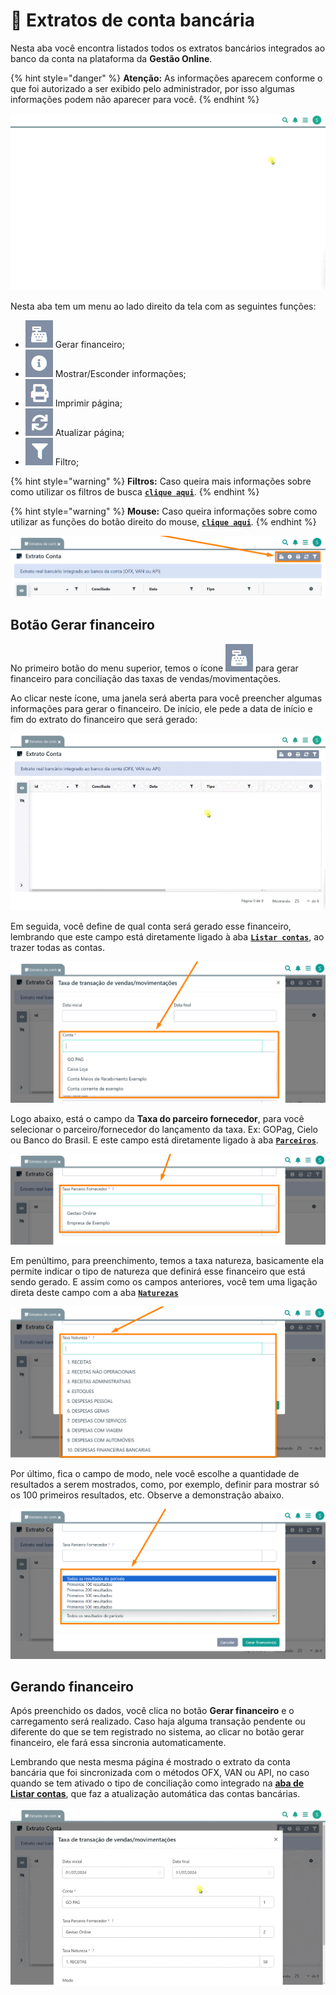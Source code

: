# 🧾 Extratos de conta bancária

Nesta aba você encontra listados todos os extratos bancários integrados ao banco da conta na plataforma da **Gestão Online**. 

{% hint style="danger" %}
**Atenção:** As informações aparecem conforme o que foi autorizado a ser exibido pelo administrador, por isso algumas informações podem não aparecer para você.
{% endhint %}

![](/erp-v2/assets/funcionalidades/financeiro/aba_extratos_contas.gif)

Nesta aba tem um menu ao lado direito da tela com as seguintes funções:

- <img src="/erp-v2/assets/icon_caixa.png" alt="" data-size="line"> Gerar financeiro;
- <img src="/erp-v2/assets/icon_exibir.png" alt="" data-size="line"> Mostrar/Esconder informações;
- <img src="/erp-v2/assets/icon_imprimir.png" alt="" data-size="line"> Imprimir página;
- <img src="/erp-v2/assets/icon_atualizar.png" alt="" data-size="line"> Atualizar página;
- <img src="/erp-v2/assets/icon_filtro.png" alt="" data-size="line"> Filtro;

{% hint style="warning" %}
**Filtros:** Caso queira mais informações sobre como utilizar os filtros de busca [**`clique aqui`**](/erp-v2/primeiro_acesso/filtros.md).
{% endhint %}

{% hint style="warning" %}
**Mouse:** Caso queira informações sobre como utilizar as funções do botão direito do mouse, [**`clique aqui`**](https://docs.gestao.plus/erp-v2/primeiro_acesso/atalhos_internos#menu-botao-direito-do-mouse).
{% endhint %}

![](/erp-v2/assets/funcionalidades/financeiro/aba_extratos_contas_menu.png)

## Botão Gerar financeiro

No primeiro botão do menu superior, temos o ícone <img src="/erp-v2/assets/icon_caixa.png" alt="" data-size="line"> para gerar financeiro para conciliação das taxas de vendas/movimentações.

Ao clicar neste ícone, uma janela será aberta para você preencher algumas informações para gerar o financeiro. De início, ele pede a data de início e fim do extrato do financeiro que será gerado:

![](/erp-v2/assets/funcionalidades/financeiro/aba_extratos_contas_menu_btn_gerar.gif)

Em seguida, você define de qual conta será gerado esse financeiro, lembrando que este campo está diretamente ligado à aba [**`Listar contas`**](/erp-v2/funcionalidades/financeiro/listar_contas_bancarias.md), ao trazer todas as contas.

![](/erp-v2/assets/funcionalidades/financeiro/aba_extratos_contas_menu_btn_gerar_conta.png)

Logo abaixo, está o campo da **Taxa do parceiro fornecedor**, para você selecionar o parceiro/fornecedor do lançamento da taxa. Ex: GOPag, Cielo ou Banco do Brasil. E este campo está diretamente ligado à aba [**`Parceiros`**](/erp-v2/funcionalidades/parceiros/fornecedores.md).

![](/erp-v2/assets/funcionalidades/financeiro/aba_extratos_contas_menu_btn_gerar_fornecedor.png)

Em penúltimo, para preenchimento, temos a taxa natureza, basicamente ela permite indicar o tipo de natureza que definirá esse financeiro que está sendo gerado. E assim como os campos anteriores, você tem uma ligação direta deste campo com a aba [**`Naturezas`**](/erp-v2/funcionalidades/parametrizacoes/naturezas.md)

![](/erp-v2/assets/funcionalidades/financeiro/aba_extratos_contas_menu_btn_gerar_natureza.png)

Por último, fica o campo de modo, nele você escolhe a quantidade de resultados a serem mostrados, como, por exemplo, definir para mostrar só os 100 primeiros resultados, etc. Observe a demonstração abaixo.

![](/erp-v2/assets/funcionalidades/financeiro/aba_extratos_contas_menu_btn_gerar_modo.png)

## Gerando financeiro

Após preenchido os dados, você clica no botão **Gerar financeiro** e o carregamento será realizado. Caso haja alguma transação pendente ou diferente do que se tem registrado no sistema, ao clicar no botão gerar financeiro, ele fará essa sincronia automaticamente.

Lembrando que nesta mesma página é mostrado o extrato da conta bancária que foi sincronizada com o métodos OFX, VAN ou API, no caso quando se tem ativado o tipo de conciliação como integrado na [**aba de Listar contas**](/erp-v2/funcionalidades/financeiro/listar_contas_bancarias.md), que faz a atualização automática das contas bancárias.

![](/erp-v2/assets/funcionalidades/financeiro/aba_extratos_contas_menu_btn_gerar_financeiro.gif)